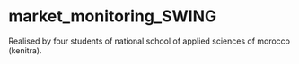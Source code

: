 # market_monitoring_SWING
Realised by four students of national school of applied sciences of morocco (kenitra).
